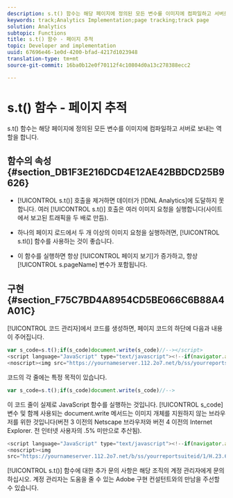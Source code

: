 ```yaml
---
description: s.t() 함수는 해당 페이지에 정의된 모든 변수를 이미지에 컴파일하고 서버로 보내는 역할을 합니다.
keywords: track;Analytics Implementation;page tracking;track page
solution: Analytics
subtopic: Functions
title: s.t() 함수 - 페이지 추적
topic: Developer and implementation
uuid: 67696e46-1e0d-4200-bfad-4217d1023948
translation-type: tm+mt
source-git-commit: 16ba0b12e0f70112f4c10804d0a13c278388ecc2

---
```



# s.t() 함수 - 페이지 추적

s.t() 함수는 해당 페이지에 정의된 모든 변수를 이미지에 컴파일하고 서버로 보내는 역할을 합니다.

## 함수의 속성 {#section_DB1F3E216DCD4E12AE42BBDCD25B9626}

* [!UICONTROL s.t()] 호출을 제거하면 데이터가 [!DNL Analytics]에 도달하지 못합니다. 여러 [!UICONTROL s.t()] 호출은 여러 이미지 요청을 실행합니다(사이트에서 보고된 트래픽을 두 배로 만듬).

* 하나의 페이지 로드에서 두 개 이상의 이미지 요청을 실행하려면, [!UICONTROL s.tl()] 함수를 사용하는 것이 좋습니다.
* 이 함수를 실행하면 항상 [!UICONTROL 페이지 보기]가 증가하고, 항상 [!UICONTROL s.pageName] 변수가 포함됩니다.

## 구현 {#section_F75C7BD4A8954CD5BE066C6B88A4A01C}

[!UICONTROL 코드 관리자]에서 코드를 생성하면, 페이지 코드의 하단에 다음과 내용이 주어집니다.

```js
var s_code=s.t();if(s_code)document.write(s_code)//--></script> 
<script language="JavaScript" type="text/javascript"><!--if(navigator.appVersion.indexOf('MSIE')>=0)document.write(unescape('%3C')+'\!-'+'-')//--></script> 
<noscript><img src="https://yournameserver.112.2o7.net/b/ss/yourreportsuiteid/1/H.23.6--NS/0" height="1" width="1" border="0" alt="" /></noscript> 
```

코드의 각 줄에는 특정 목적이 있습니다.

```js
var s_code=s.t();if(s_code)document.write(s_code)//-->
```

이 코드 줄이 실제로 JavaScript 함수를 실행하는 것입니다. [!UICONTROL s_code] 변수 및 함께 사용되는 document.write 메서드는 이미지 개체를 지원하지 않는 브라우저를 위한 것입니다(버전 3 이전의 Netscape 브라우저와 버전 4 이전의 Internet Explorer. 전 인터넷 사용자의 .5% 미만으로 추산됨).

```js
<script language="JavaScript" type="text/javascript"><!--if(navigator.appVersion.indexOf('MSIE')>=0)document.write(unescape('%3C')+'\!-'+'-')//--></script> 
<noscript><img  
src="https://yournameserver.112.2o7.net/b/ss/yourreportsuiteid/1/H.23.6--NS/0" height="1" width="1" border="0" alt="" />
```

[!UICONTROL s.t()] 함수에 대한 추가 문의 사항은 해당 조직의 계정 관리자에게 문의하십시오. 계정 관리자는 도움을 줄 수 있는 Adobe 구현 컨설턴트와의 만남을 주선할 수 있습니다.
